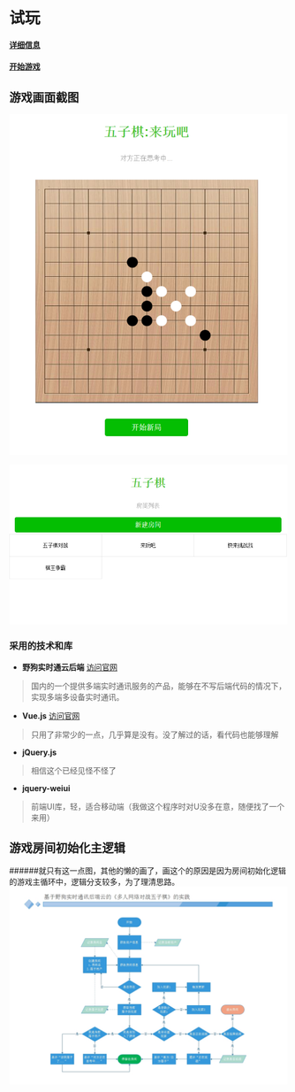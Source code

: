 # 试玩 
#### [详细信息](https://fengmu456.github.io/gobang)
#### [开始游戏](https://fengmu456.github.io/gobang/rooms.html)

## 游戏画面截图
![游戏](img/game.png)

![游戏](img/rooms.png)

### 采用的技术和库
- **野狗实时通云后端**
[访问官网](https://www.wilddog.com/)
> 国内的一个提供多端实时通讯服务的产品，能够在不写后端代码的情况下，实现多端多设备实时通讯。

- **Vue.js**
[访问官网](http://cn.vuejs.org/)
> 只用了非常少的一点，几乎算是没有。没了解过的话，看代码也能够理解

- **jQuery.js**
> 相信这个已经见怪不怪了

- **jquery-weiui**
> 前端UI库，轻，适合移动端（我做这个程序时对U没多在意，随便找了一个来用）

## 游戏房间初始化主逻辑
######就只有这一点图，其他的懒的画了，画这个的原因是因为房间初始化逻辑的游戏主循环中，逻辑分支较多，为了理清思路。
![逻辑图](img/野狗五子棋.jpg)